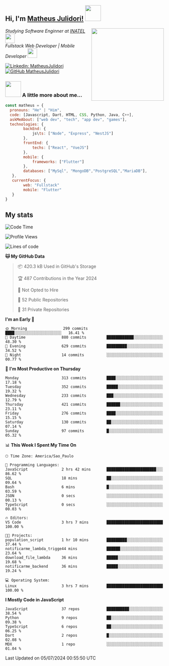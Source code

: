 <h2> Hi, I'm <a href="https://matheusjulidori.github.io" target="_blank">Matheus Julidori!</a> <img src="https://media.giphy.com/media/12oufCB0MyZ1Go/giphy.gif" width="50"></h2>
<img align='right' src="https://media.giphy.com/media/3oKIPnAiaMCws8nOsE/giphy.gif" width="230" height="auto">
<p><em>Studying Software Enginner at <a href="http://www.inatel.br" target="_blank">INATEL</a><img src="https://media.giphy.com/media/fYSnHlufseco8Fh93Z/giphy.gif" width="30"></br>
  Fullstack Web Developer | Mobile Developer <img src="https://media.giphy.com/media/WUlplcMpOCEmTGBtBW/giphy.gif" width="30">
</em></p>

[![Linkedin: MatheusJulidori](https://img.shields.io/badge/-MatheusJulidori-blue?style=flat-square&logo=Linkedin&logoColor=white&link=https://www.linkedin.com/in/MatheusJulidori/)](https://www.linkedin.com/in/MatheusJulidori/)
[![GitHub MatheusJulidori](https://img.shields.io/github/followers/matheusjulidori?label=follow&style=social)](https://github.com/MatheusJulidori)


### <img src="https://media.giphy.com/media/VgCDAzcKvsR6OM0uWg/giphy.gif" width="50"> A little more about me...  

```javascript
const matheus = {
  pronouns: "He" | "Him",
  code: [Javascript, Dart, HTML, CSS, Python, Java, C++],
  askMeAbout: ["web dev", "tech", "app dev", "games"],
  technologies: {
        backEnd: {
            js\ts: ["Node", "Express", "NestJS"]
        },
        frontEnd: {
            techs: ["React", "VueJS"]
        },
        mobile: {
            frameworks: ["Flutter"]
        },
        databases: ["MySql", "MongoDB","PostgreSQL","MariaDB"],
   },
   currentFocus: {
        web: "Fullstack"
        mobile: "Flutter"
   }
}
```
<h2>My stats</h2>

<!--START_SECTION:waka-->
![Code Time](http://img.shields.io/badge/Code%20Time-647%20hrs%2016%20mins-blue)

![Profile Views](http://img.shields.io/badge/Profile%20Views-0-blue)

![Lines of code](https://img.shields.io/badge/From%20Hello%20World%20I%27ve%20Written-6.7%20million%20lines%20of%20code-blue)

**🐱 My GitHub Data** 

> 📦 420.3 kB Used in GitHub's Storage 
 > 
> 🏆 487 Contributions in the Year 2024
 > 
> 🚫 Not Opted to Hire
 > 
> 📜 52 Public Repositories 
 > 
> 🔑 31 Private Repositories 
 > 
**I'm an Early 🐤** 

```text
🌞 Morning                299 commits         ████░░░░░░░░░░░░░░░░░░░░░   16.41 % 
🌆 Daytime                880 commits         ████████████░░░░░░░░░░░░░   48.30 % 
🌃 Evening                629 commits         █████████░░░░░░░░░░░░░░░░   34.52 % 
🌙 Night                  14 commits          ░░░░░░░░░░░░░░░░░░░░░░░░░   00.77 % 
```
📅 **I'm Most Productive on Thursday** 

```text
Monday                   313 commits         ████░░░░░░░░░░░░░░░░░░░░░   17.18 % 
Tuesday                  352 commits         █████░░░░░░░░░░░░░░░░░░░░   19.32 % 
Wednesday                233 commits         ███░░░░░░░░░░░░░░░░░░░░░░   12.79 % 
Thursday                 421 commits         ██████░░░░░░░░░░░░░░░░░░░   23.11 % 
Friday                   276 commits         ████░░░░░░░░░░░░░░░░░░░░░   15.15 % 
Saturday                 130 commits         ██░░░░░░░░░░░░░░░░░░░░░░░   07.14 % 
Sunday                   97 commits          █░░░░░░░░░░░░░░░░░░░░░░░░   05.32 % 
```


📊 **This Week I Spent My Time On** 

```text
🕑︎ Time Zone: America/Sao_Paulo

💬 Programming Languages: 
JavaScript               2 hrs 42 mins       ██████████████████████░░░   86.62 % 
SQL                      18 mins             ██░░░░░░░░░░░░░░░░░░░░░░░   09.64 % 
Bash                     6 mins              █░░░░░░░░░░░░░░░░░░░░░░░░   03.59 % 
JSON                     0 secs              ░░░░░░░░░░░░░░░░░░░░░░░░░   00.13 % 
TypeScript               0 secs              ░░░░░░░░░░░░░░░░░░░░░░░░░   00.03 % 

🔥 Editors: 
VS Code                  3 hrs 7 mins        █████████████████████████   100.00 % 

🐱‍💻 Projects: 
population_script        1 hr 10 mins        █████████░░░░░░░░░░░░░░░░   37.44 % 
notificarme_lambda_trigge44 mins             ██████░░░░░░░░░░░░░░░░░░░   23.64 % 
download_file_lambda     36 mins             █████░░░░░░░░░░░░░░░░░░░░   19.68 % 
notificarme_backend      36 mins             █████░░░░░░░░░░░░░░░░░░░░   19.24 % 

💻 Operating System: 
Linux                    3 hrs 7 mins        █████████████████████████   100.00 % 
```

**I Mostly Code in JavaScript** 

```text
JavaScript               37 repos            ██████████░░░░░░░░░░░░░░░   38.54 % 
Python                   9 repos             ██░░░░░░░░░░░░░░░░░░░░░░░   09.38 % 
TypeScript               6 repos             ██░░░░░░░░░░░░░░░░░░░░░░░   06.25 % 
Dart                     2 repos             █░░░░░░░░░░░░░░░░░░░░░░░░   02.08 % 
MDX                      1 repo              ░░░░░░░░░░░░░░░░░░░░░░░░░   01.04 % 
```




 Last Updated on 05/07/2024 00:55:50 UTC
<!--END_SECTION:waka-->
